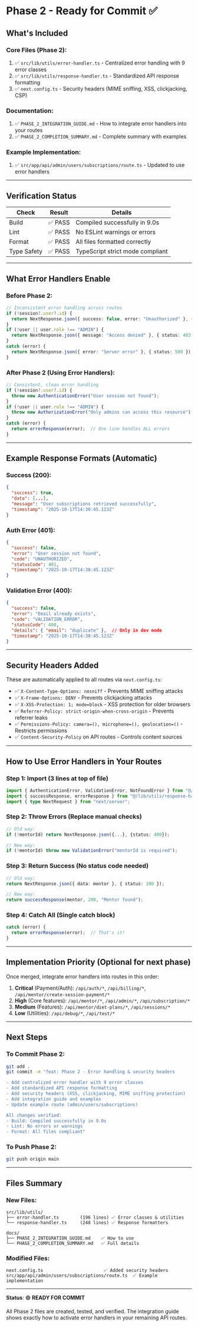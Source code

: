 # Phase 2 - Ready for Commit ✅

## **What's Included**

### Core Files (Phase 2):
1. ✅ `src/lib/utils/error-handler.ts` - Centralized error handling with 9 error classes
2. ✅ `src/lib/utils/response-handler.ts` - Standardized API response formatting  
3. ✅ `next.config.ts` - Security headers (MIME sniffing, XSS, clickjacking, CSP)

### Documentation:
1. ✅ `PHASE_2_INTEGRATION_GUIDE.md` - How to integrate error handlers into your routes
2. ✅ `PHASE_2_COMPLETION_SUMMARY.md` - Complete summary with examples

### Example Implementation:
1. ✅ `src/app/api/admin/users/subscriptions/route.ts` - Updated to use error handlers

---

## **Verification Status**

| Check | Result | Details |
|-------|--------|---------|
| Build | ✅ PASS | Compiled successfully in 9.0s |
| Lint | ✅ PASS | No ESLint warnings or errors |
| Format | ✅ PASS | All files formatted correctly |
| Type Safety | ✅ PASS | TypeScript strict mode compliant |

---

## **What Error Handlers Enable**

### **Before Phase 2**:
```typescript
// Inconsistent error handling across routes
if (!session?.user?.id) {
  return NextResponse.json({ success: false, error: "Unauthorized" }, { status: 401 });
}
if (!user || user.role !== "ADMIN") {
  return NextResponse.json({ message: "Access denied" }, { status: 403 });  // Different format!
}
catch (error) {
  return NextResponse.json({ error: "Server error" }, { status: 500 });
}
```

### **After Phase 2** (Using Error Handlers):
```typescript
// Consistent, clean error handling
if (!session?.user?.id) {
  throw new AuthenticationError("User session not found");
}
if (!user || user.role !== "ADMIN") {
  throw new AuthorizationError("Only admins can access this resource");
}
catch (error) {
  return errorResponse(error);  // One line handles ALL errors
}
```

---

## **Example Response Formats (Automatic)**

### Success (200):
```json
{
  "success": true,
  "data": [...],
  "message": "User subscriptions retrieved successfully",
  "timestamp": "2025-10-17T14:30:45.123Z"
}
```

### Auth Error (401):
```json
{
  "success": false,
  "error": "User session not found",
  "code": "UNAUTHORIZED",
  "statusCode": 401,
  "timestamp": "2025-10-17T14:30:45.123Z"
}
```

### Validation Error (400):
```json
{
  "success": false,
  "error": "Email already exists",
  "code": "VALIDATION_ERROR",
  "statusCode": 400,
  "details": { "email": "duplicate" },  // Only in dev mode
  "timestamp": "2025-10-17T14:30:45.123Z"
}
```

---

## **Security Headers Added**

These are automatically applied to all routes via `next.config.ts`:

- ✅ `X-Content-Type-Options: nosniff` - Prevents MIME sniffing attacks
- ✅ `X-Frame-Options: DENY` - Prevents clickjacking attacks
- ✅ `X-XSS-Protection: 1; mode=block` - XSS protection for older browsers
- ✅ `Referrer-Policy: strict-origin-when-cross-origin` - Prevents referrer leaks
- ✅ `Permissions-Policy: camera=(), microphone=(), geolocation=()` - Restricts permissions
- ✅ `Content-Security-Policy` on API routes - Controls content sources

---

## **How to Use Error Handlers in Your Routes**

### **Step 1: Import** (3 lines at top of file)
```typescript
import { AuthenticationError, ValidationError, NotFoundError } from "@/lib/utils/error-handler";
import { successResponse, errorResponse } from "@/lib/utils/response-handler";
import { type NextRequest } from "next/server";
```

### **Step 2: Throw Errors** (Replace manual checks)
```typescript
// Old way:
if (!mentorId) return NextResponse.json({...}, {status: 400});

// New way:
if (!mentorId) throw new ValidationError("mentorId is required");
```

### **Step 3: Return Success** (No status code needed)
```typescript
// Old way:
return NextResponse.json({ data: mentor }, { status: 200 });

// New way:
return successResponse(mentor, 200, "Mentor found");
```

### **Step 4: Catch All** (Single catch block)
```typescript
catch (error) {
  return errorResponse(error);  // That's it!
}
```

---

## **Implementation Priority** (Optional for next phase)

Once merged, integrate error handlers into routes in this order:
1. **Critical** (Payment/Auth): `/api/auth/*`, `/api/billing/*`, `/api/mentor/create-session-payment/*`
2. **High** (Core features): `/api/mentor/*`, `/api/admin/*`, `/api/subscription/*`
3. **Medium** (Features): `/api/mentor/diet-plans/*`, `/api/sessions/*`
4. **Low** (Utilities): `/api/debug/*`, `/api/test/*`

---

## **Next Steps**

### To Commit Phase 2:
```bash
git add .
git commit -m "feat: Phase 2 - Error handling & security headers

- Add centralized error handler with 9 error classes
- Add standardized API response formatting
- Add security headers (XSS, clickjacking, MIME sniffing protection)
- Add integration guide and examples
- Update example route (admin/users/subscriptions)

All changes verified:
- Build: Compiled successfully in 9.0s
- Lint: No errors or warnings
- Format: All files compliant"
```

### To Push Phase 2:
```bash
git push origin main
```

---

## **Files Summary**

### New Files:
```
src/lib/utils/
├── error-handler.ts        (196 lines) ✅ Error classes & utilities
└── response-handler.ts     (248 lines) ✅ Response formatters

docs/
├── PHASE_2_INTEGRATION_GUIDE.md    ✅ How to use
└── PHASE_2_COMPLETION_SUMMARY.md   ✅ Full details
```

### Modified Files:
```
next.config.ts                       ✅ Added security headers
src/app/api/admin/users/subscriptions/route.ts  ✅ Example implementation
```

---

**Status**: 🟢 **READY FOR COMMIT**

All Phase 2 files are created, tested, and verified. The integration guide shows exactly how to activate error handlers in your remaining API routes.
